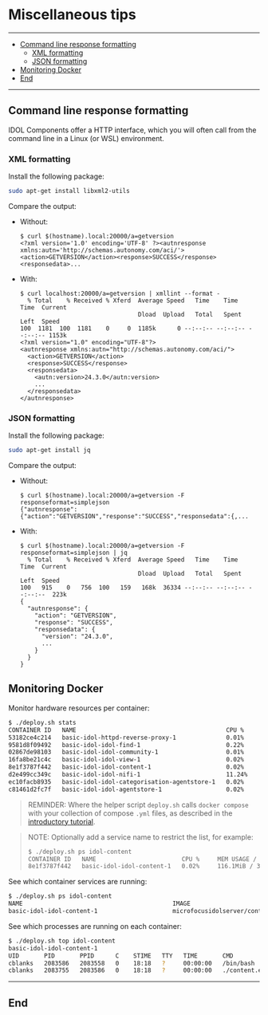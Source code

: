 # Miscellaneous tips

---

- [Command line response formatting](#command-line-response-formatting)
  - [XML formatting](#xml-formatting)
  - [JSON formatting](#json-formatting)
- [Monitoring Docker](#monitoring-docker)
- [End](#end)

---

## Command line response formatting

IDOL Components offer a HTTP interface, which you will often call from the command line in a Linux (or WSL) environment.

### XML formatting

Install the following package:

```sh
sudo apt-get install libxml2-utils
```

Compare the output:

- Without:
  
  ```bsh
  $ curl $(hostname).local:20000/a=getversion
  <?xml version='1.0' encoding='UTF-8' ?><autnresponse xmlns:autn='http://schemas.autonomy.com/aci/'><action>GETVERSION</action><response>SUCCESS</response><responsedata>...
  ```

- With:
  
  ```bsh
  $ curl localhost:20000/a=getversion | xmllint --format -
    % Total    % Received % Xferd  Average Speed   Time    Time     Time  Current
                                   Dload  Upload   Total   Spent    Left  Speed
  100  1181  100  1181    0     0  1185k      0 --:--:-- --:--:-- --:--:-- 1153k
  <?xml version="1.0" encoding="UTF-8"?>
  <autnresponse xmlns:autn="http://schemas.autonomy.com/aci/">
    <action>GETVERSION</action>
    <response>SUCCESS</response>
    <responsedata>
      <autn:version>24.3.0</autn:version>
      ...
    </responsedata>
  </autnresponse>
  ```

### JSON formatting

Install the following package:

```sh
sudo apt-get install jq
```

Compare the output:

- Without:
  
  ```bsh
  $ curl $(hostname).local:20000/a=getversion -F responseformat=simplejson
  {"autnresponse":{"action":"GETVERSION","response":"SUCCESS","responsedata":{,...
  ```

- With:
  
  ```bsh
  $ curl $(hostname).local:20000/a=getversion -F responseformat=simplejson | jq
    % Total    % Received % Xferd  Average Speed   Time    Time     Time  Current
                                   Dload  Upload   Total   Spent    Left  Speed
  100   915    0   756  100   159   168k  36334 --:--:-- --:--:-- --:--:--  223k
  {
    "autnresponse": {
      "action": "GETVERSION",
      "response": "SUCCESS",
      "responsedata": {
        "version": "24.3.0",
        ...
      }
    }
  }
  ```

## Monitoring Docker

Monitor hardware resources per container:

```sh
$ ./deploy.sh stats
CONTAINER ID   NAME                                          CPU %     MEM USAGE / LIMIT     MEM %     NET I/O           BLOCK I/O   PIDS
53182ce4c214   basic-idol-httpd-reverse-proxy-1              0.01%     43.34MiB / 31.19GiB   0.14%     349kB / 295kB     0B / 0B     109
9581d8f09492   basic-idol-idol-find-1                        0.22%     1.263GiB / 31.19GiB   4.05%     1.26kB / 0B       0B / 0B     64
02867de98103   basic-idol-idol-community-1                   0.01%     26.63MiB / 31.19GiB   0.08%     53kB / 12.3kB     0B / 0B     17
16fa8be21c4c   basic-idol-idol-view-1                        0.02%     13.86MiB / 31.19GiB   0.04%     3.1kB / 835B      0B / 0B     14
8e1f3787f442   basic-idol-idol-content-1                     0.02%     108.6MiB / 31.19GiB   0.34%     362kB / 54kB      0B / 0B     22
d2e499cc349c   basic-idol-idol-nifi-1                        11.24%    6.055GiB / 31.19GiB   19.41%    123kB / 429kB     0B / 0B     215
ec10facb8935   basic-idol-idol-categorisation-agentstore-1   0.02%     19.07MiB / 31.19GiB   0.06%     4.26kB / 897B     0B / 0B     22
c81461d2fc7f   basic-idol-idol-agentstore-1                  0.02%     90.3MiB / 31.19GiB    0.28%     5.76kB / 5.13kB   0B / 0B     22
```

> REMINDER: Where the helper script `deploy.sh` calls `docker compose` with your collection of compose `.yml` files, as described in the [introductory tutorial](../introduction/containers/DOCKER_DEPLOY.md#keeping-track-of-compose-files).

> NOTE: Optionally add a service name to restrict the list, for example:
>
> ```sh
> $ ./deploy.sh ps idol-content
> CONTAINER ID   NAME                        CPU %     MEM USAGE / LIMIT     MEM %     NET I/O          BLOCK I/O   PIDS
> 8e1f3787f442   basic-idol-idol-content-1   0.02%     116.1MiB / 31.19GiB   0.36%     387kB / 70.8kB   0B / 0B     22
> ```

See which container services are running:

```sh
$ ./deploy.sh ps idol-content
NAME                                          IMAGE                                                 COMMAND              SERVICE                          CREATED         STATUS                   PORTS
basic-idol-idol-content-1                     microfocusidolserver/content:24.3                     "./run_idol.sh"      idol-content                     6 minutes ago   Up 6 minutes (healthy)   0.0.0.0:9100-9102->9100-9102/tcp, :::9100-9102->9100-9102/tcp
```

See which processes are running on each container:

```sh
$ ./deploy.sh top idol-content
basic-idol-idol-content-1
UID       PID       PPID      C    STIME   TTY   TIME       CMD
cblanks   2083586   2083558   0    18:18   ?     00:00:00   /bin/bash ./run_idol.sh                              
cblanks   2083755   2083586   0    18:18   ?     00:00:00   ./content.exe -configfile /content/cfg/content.cfg 
```

---

## End
